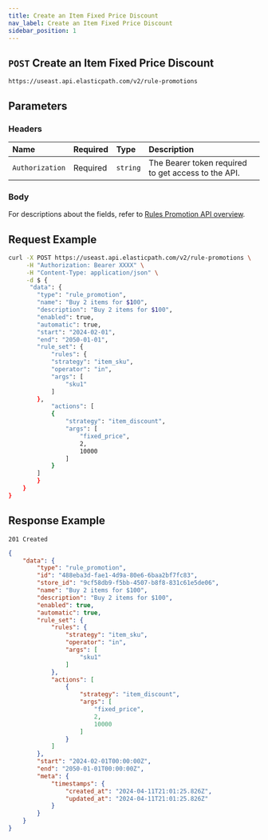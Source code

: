 ```yaml
---
title: Create an Item Fixed Price Discount
nav_label: Create an Item Fixed Price Discount
sidebar_position: 1
---
```


## `POST` Create an Item Fixed Price Discount

```http
https://useast.api.elasticpath.com/v2/rule-promotions
```

## Parameters

### Headers

| Name            | Required | Type     | Description                          |
|:----------------|:---------|:---------|:-------------------------------------|
| `Authorization` | Required | `string` | The Bearer token required to get access to the API. |

### Body

For descriptions about the fields, refer to [Rules Promotion API overview](/docs/rule-promotions/rule-promotions-api/rule-promotions-api-overview).

## Request Example

```bash
curl -X POST https://useast.api.elasticpath.com/v2/rule-promotions \
     -H "Authorization: Bearer XXXX" \
     -H "Content-Type: application/json" \
     -d $ {
      "data": {
        "type": "rule_promotion",
        "name": "Buy 2 items for $100",
        "description": "Buy 2 items for $100",
        "enabled": true,
        "automatic": true,
        "start": "2024-02-01",
        "end": "2050-01-01",
        "rule_set": {
            "rules": {
            "strategy": "item_sku",
            "operator": "in",
            "args": [
                "sku1"
            ]
        },
            "actions": [
            {
                "strategy": "item_discount",
                "args": [
                    "fixed_price",
                    2,
                    10000
                ]
            }
        ] 
        }
    }
}
```

## Response Example

`201 Created`

```json
{
    "data": {
        "type": "rule_promotion",
        "id": "488eba3d-fae1-4d9a-80e6-6baa2bf7fc83",
        "store_id": "9cf58db9-f5bb-4507-b8f8-831c61e5de06",
        "name": "Buy 2 items for $100",
        "description": "Buy 2 items for $100",
        "enabled": true,
        "automatic": true,
        "rule_set": {
            "rules": {
                "strategy": "item_sku",
                "operator": "in",
                "args": [
                    "sku1"
                ]
            },
            "actions": [
                {
                    "strategy": "item_discount",
                    "args": [
                        "fixed_price",
                        2,
                        10000
                    ]
                }
            ]
        },
        "start": "2024-02-01T00:00:00Z",
        "end": "2050-01-01T00:00:00Z",
        "meta": {
            "timestamps": {
                "created_at": "2024-04-11T21:01:25.826Z",
                "updated_at": "2024-04-11T21:01:25.826Z"
            }
        }
    }
}
```



